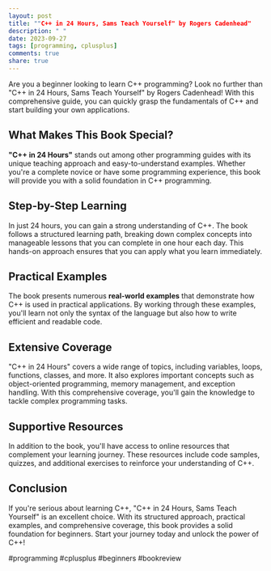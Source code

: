 ```yaml
---
layout: post
title: ""C++ in 24 Hours, Sams Teach Yourself" by Rogers Cadenhead"
description: " "
date: 2023-09-27
tags: [programming, cplusplus]
comments: true
share: true
---
```


Are you a beginner looking to learn C++ programming? Look no further than "C++ in 24 Hours, Sams Teach Yourself" by Rogers Cadenhead! With this comprehensive guide, you can quickly grasp the fundamentals of C++ and start building your own applications.

## What Makes This Book Special?

**"C++ in 24 Hours"** stands out among other programming guides with its unique teaching approach and easy-to-understand examples. Whether you're a complete novice or have some programming experience, this book will provide you with a solid foundation in C++ programming.

## Step-by-Step Learning

In just 24 hours, you can gain a strong understanding of C++. The book follows a structured learning path, breaking down complex concepts into manageable lessons that you can complete in one hour each day. This hands-on approach ensures that you can apply what you learn immediately.

## Practical Examples

The book presents numerous **real-world examples** that demonstrate how C++ is used in practical applications. By working through these examples, you'll learn not only the syntax of the language but also how to write efficient and readable code.

## Extensive Coverage

"C++ in 24 Hours" covers a wide range of topics, including variables, loops, functions, classes, and more. It also explores important concepts such as object-oriented programming, memory management, and exception handling. With this comprehensive coverage, you'll gain the knowledge to tackle complex programming tasks.

## Supportive Resources

In addition to the book, you'll have access to online resources that complement your learning journey. These resources include code samples, quizzes, and additional exercises to reinforce your understanding of C++.

## Conclusion

If you're serious about learning C++, "C++ in 24 Hours, Sams Teach Yourself" is an excellent choice. With its structured approach, practical examples, and comprehensive coverage, this book provides a solid foundation for beginners. Start your journey today and unlock the power of C++!

#programming #cplusplus #beginners #bookreview